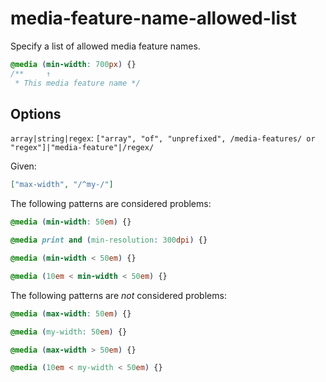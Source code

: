 # media-feature-name-allowed-list

Specify a list of allowed media feature names.

<!-- prettier-ignore -->
```css
@media (min-width: 700px) {}
/**     ↑
 * This media feature name */
```

## Options

`array|string|regex`: `["array", "of", "unprefixed", /media-features/ or "regex"]|"media-feature"|/regex/`

Given:

```json
["max-width", "/^my-/"]
```

The following patterns are considered problems:

<!-- prettier-ignore -->
```css
@media (min-width: 50em) {}
```

<!-- prettier-ignore -->
```css
@media print and (min-resolution: 300dpi) {}
```

<!-- prettier-ignore -->
```css
@media (min-width < 50em) {}
```

<!-- prettier-ignore -->
```css
@media (10em < min-width < 50em) {}
```

The following patterns are _not_ considered problems:

<!-- prettier-ignore -->
```css
@media (max-width: 50em) {}
```

<!-- prettier-ignore -->
```css
@media (my-width: 50em) {}
```

<!-- prettier-ignore -->
```css
@media (max-width > 50em) {}
```

<!-- prettier-ignore -->
```css
@media (10em < my-width < 50em) {}
```
